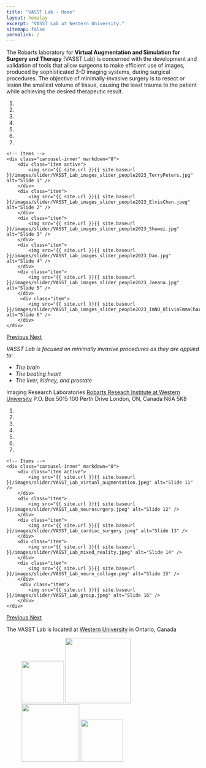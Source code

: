 ```yaml
---
title: "VASST Lab - Home"
layout: homelay
excerpt: "VASST Lab at Western University."
sitemap: false
permalink: /
---
```


The Robarts laboratory for <b>Virtual Augmentation and Simulation for Surgery and Therapy</b> (VASST Lab) is concerned with the development and validation of tools that allow surgeons to make efficient use of images, produced by sophisticated 3-D imaging systems, during surgical procedures. The objective of minimally-invasive surgery is to resect or lesion the smallest volume of tissue, causing the least trauma to the patient while achieving the desired therapeutic result.


<div markdown="0" id="carousel" class="carousel slide" data-ride="carousel" data-interval="4000" data-pause="hover" >
    <!-- Menu -->
    <ol class="carousel-indicators">
        <li data-target="#carousel" data-slide-to="0" class="active"></li>
        <li data-target="#carousel" data-slide-to="1"></li>
        <li data-target="#carousel" data-slide-to="2"></li>
        <li data-target="#carousel" data-slide-to="3"></li>
        <li data-target="#carousel" data-slide-to="4"></li>
        <li data-target="#carousel" data-slide-to="5"></li>
        <li data-target="#carousel" data-slide-to="6"></li>
    </ol>

    <!-- Items -->
    <div class="carousel-inner" markdown="0">
        <div class="item active">
            <img src="{{ site.url }}{{ site.baseurl }}/images/slider/VASST_Lab_images_slider_people2023_TerryPeters.jpg" alt="Slide 1" />
        </div>
        <div class="item">
            <img src="{{ site.url }}{{ site.baseurl }}/images/slider/VASST_Lab_images_slider_people2023_ElvisChen.jpeg" alt="Slide 2" />
        </div>
        <div class="item">
            <img src="{{ site.url }}{{ site.baseurl }}/images/slider/VASST_Lab_images_slider_people2023_Shuwei.jpg" alt="Slide 3" />
        </div>
        <div class="item">
            <img src="{{ site.url }}{{ site.baseurl }}/images/slider/VASST_Lab_images_slider_people2023_Dan.jpg" alt="Slide 4" />
        </div>
        <div class="item">
            <img src="{{ site.url }}{{ site.baseurl }}/images/slider/VASST_Lab_images_slider_people2023_Joeana.jpg" alt="Slide 5" />
        </div>       
         <div class="item">
            <img src="{{ site.url }}{{ site.baseurl }}/images/slider/VASST_Lab_images_slider_people2023_ImNO_OliviaEmmaCharles.jpg" alt="Slide 6" />
        </div>
    </div>
  <a class="left carousel-control" href="#carousel" role="button" data-slide="prev">
    <span class="glyphicon glyphicon-chevron-left" aria-hidden="true"></span>
    <span class="sr-only">Previous</span>
  </a>
  <a class="right carousel-control" href="#carousel" role="button" data-slide="next">
    <span class="glyphicon glyphicon-chevron-right" aria-hidden="true"></span>
    <span class="sr-only">Next</span>
  </a>
</div>



<i>VASST Lab is focused on minimally invasive procedures as they are applied to:</i>
* <i>The brain</i>
* <i>The beating heart</i>
* <i>The liver, kidney, and prostate</i>

Imaging Research Laboratories
[Robarts Reseach Institute at Western University](https://www.robarts.ca/)
P.O. Box 5015 100 Perth Drive
London, ON, Canada N6A 5K8
 
 
<div markdown="0" id="carousel" class="carousel slide" data-ride="carousel" data-interval="4000" data-pause="hover" >
    <!-- Menu -->
    <ol class="carousel-indicators">
        <li data-target="#carousel" data-slide-to="10" class="active"></li>
        <li data-target="#carousel" data-slide-to="11"></li>
        <li data-target="#carousel" data-slide-to="12"></li>
        <li data-target="#carousel" data-slide-to="13"></li>
        <li data-target="#carousel" data-slide-to="14"></li>
        <li data-target="#carousel" data-slide-to="15"></li>
        <li data-target="#carousel" data-slide-to="16"></li>
    </ol>

    <!-- Items -->
    <div class="carousel-inner" markdown="0">
        <div class="item active">
            <img src="{{ site.url }}{{ site.baseurl }}/images/slider/VASST_Lab_virtual_augmentation.jpeg" alt="Slide 11" />
        </div>
        <div class="item">
            <img src="{{ site.url }}{{ site.baseurl }}/images/slider/VASST_Lab_neurosurgery.jpeg" alt="Slide 12" />
        </div>
        <div class="item">
            <img src="{{ site.url }}{{ site.baseurl }}/images/slider/VASST_Lab_cardiac_surgery.jpeg" alt="Slide 13" />
        </div>
        <div class="item">
            <img src="{{ site.url }}{{ site.baseurl }}/images/slider/VASST_Lab_mixed_reality.jpeg" alt="Slide 14" />
        </div>
        <div class="item">
            <img src="{{ site.url }}{{ site.baseurl }}/images/slider/VASST_Lab_neuro_collage.png" alt="Slide 15" />
        </div>       
         <div class="item">
            <img src="{{ site.url }}{{ site.baseurl }}/images/slider/VASST_Lab_group.jpeg" alt="Slide 16" />
        </div>
    </div>
  <a class="left carousel-control" href="#carousel" role="button" data-slide="prev">
    <span class="glyphicon glyphicon-chevron-left" aria-hidden="true"></span>
    <span class="sr-only">Previous</span>
  </a>
  <a class="right carousel-control" href="#carousel" role="button" data-slide="next">
    <span class="glyphicon glyphicon-chevron-right" aria-hidden="true"></span>
    <span class="sr-only">Next</span>
  </a>
</div>





The VASST Lab is located at [Western University](https://www.uwo.ca/) in Ontario, Canada


<figure class="fourth">
  <img src="{{ site.url }}{{ site.baseurl }}/images/logopic/VASST_Lab_logo.jpeg" style="width: 110px">
  <img src="{{ site.url }}{{ site.baseurl }}/images/logopic/Western_University.png" style="width: 170px">
  <img src="{{ site.url }}{{ site.baseurl }}/images/logopic/robarts_logo.png" style="width: 150px">
  <img src="{{ site.url }}{{ site.baseurl }}/images/logopic/Logo_ERC.jpg" style="width: 110px">
</figure>
